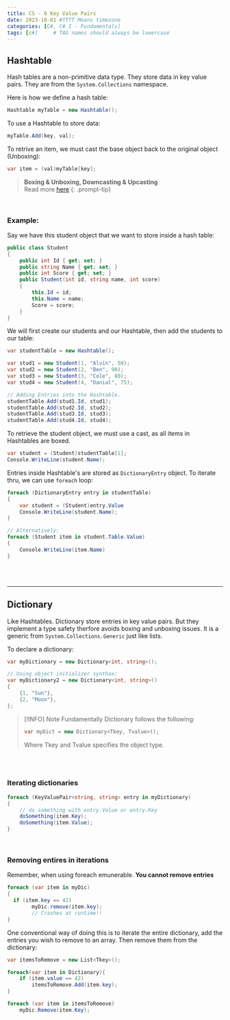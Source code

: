 ```yaml
---
title: CS - 6 Key Value Pairs
date: 2023-10-01 #TTTT Means timezone
categories: [C#, C# I - Fundamentals]
tags: [c#]     # TAG names should always be lowercase
---
```



## Hashtable
Hash tables are a non-primitive data type. They store data in key value pairs. They are from the ``System.Collections`` namespace.

Here is how we define a hash table:
```cs
Hashtable myTable = new Hashtable();
```

To use a Hashtable to store data:
```cs
myTable.Add(key, val);
```

To retrive an item, we must cast the base object back to the original object (Unboxing):
```cs
var item = (val)myTable[key];
```


> **Boxing & Unboxing, Downcasting & Upcasting**\
> Read more [here](/posts/csii-2-inheritance/#boxing-and-unboxing)
{: .prompt-tip}

<br>

### **Example**:
Say we have this student object that we want to store inside a hash table:
```cs
public class Student
{
	public int Id { get; set; }
	public string Name { get; set; }
	public int Score { get; set; }
	public Student(int id, string name, int score)
	{
		this.Id = id;
		this.Name = name;
		Score = score;
	}
}
```


We will first create our students and our Hashtable, then add the students to our table:
```cs
var studentTable = new Hashtable();

var stud1 = new Student(1, "Alvin", 50);
var stud2 = new Student(2, "Ben", 90);
var stud3 = new Student(3, "Cole", 80);
var stud4 = new Student(4, "Danial", 75);

// Adding Entries into the Hashtable.
studentTable.Add(stud1.Id, stud1);
studentTable.Add(stud2.Id, stud2);
studentTable.Add(stud3.Id, stud3);
studentTable.Add(stud4.Id, stud4);
```

To retrieve the student object, we must use a cast, as all items in Hashtables are boxed.
```cs
var student = (Student)studentTable[1];
Console.WriteLine(student.Name);
```

Entries inside Hashtable's are stored as ``DictionaryEntry`` object. To iterate thru, we can use `foreach` loop:
```cs
foreach (DictionaryEntry entry in studentTable)
{
	var student = (Student)entry.Value
	Console.WriteLine(student.Name);
}

// Alternatively:
foreach (Student item in student.Table.Value)
{
	Console.WriteLine(item.Name)
}
```

<br><br>

---
## Dictionary
Like Hashtables. Dictionary store entries in key value pairs. But they implement a type safety therfore avoids boxing and unboxing issues. It is a generic from `System.Collections.Generic` just like lists. 

To declare a dictionary:
```cs
var myDictionary = new Dictionary<int, string>();

// Using object initializer synthax:
var myDictionary2 = new Dictionary<int, string>() 
{
	{1, "Sun"},
	{2, "Moon"},
};
```


> [!INFO] Note
> Fundamentally Dictionary follows the following:
> ```cs
> var myDict = new Dictionary<Tkey, Tvalue>();
> ```
> Where Tkey and Tvalue specifies the object type. 

<br><br>

### Iterating dictionaries

```cs
foreach (KeyValuePair<string, string> entry in myDictionary)
{
	// do something with entry.Value or entry.Key
	doSomething(item.Key);
	doSomething(item.Value);
}
```


<br>

### Removing entires in iterations
Remember, when using foreach emunerable. **You cannot remove entries**
```cs
foreach (var item in myDic)
{
  if (item.key == 42)
		myDic.remove(item.key);
		// Crashes at runtime!!
}
```

One conventional way of doing this is to iterate the entire dictionary, add the entries you wish to remove to an array. Then remove them from the dictionary:
```cs
var itemsToRemove = new List<Tkey>();

foreach(var item in Dictionary){
	if (item.value == 42)
		itemsToRemove.Add(item.key);
}

foreach (var item in itemsToRemove)
    myDic.Remove(item.Key);
```


